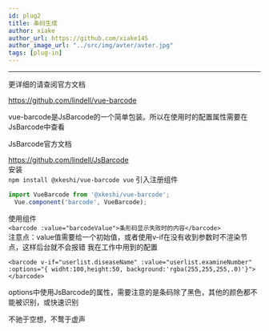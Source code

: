 ```yaml
---
id: plug2
title: 条码生成
author: xiake
author_url: https://github.com/xiake145
author_image_url: "../src/img/avter/avter.jpg"
tags: [plug-in]
---
```


<!--truncate-->
---------------
更详细的请查阅官方文档

https://github.com/lindell/vue-barcode

vue-barcode是JsBarcode的一个简单包装。所以在使用时的配置属性需要在JsBarcode中查看

JsBarcode官方文档

https://github.com/lindell/JsBarcode  
安装  
`npm install @xkeshi/vue-barcode vue`
引入注册组件  
```js
import VueBarcode from '@xkeshi/vue-barcode';
　Vue.component('barcode', VueBarcode);
```
使用组件  
`<barcode :value="barcodeValue">条形码显示失败时的内容</barcode>`  
注意点：value值需要给一个初始值，或者使用v-if在没有收到参数时不渲染节点，这样后台就不会报错
我在工作中用到的配置
```
<barcode v-if="userlist.diseaseName" :value="userlist.examineNumber" :options="{ widht:100,height:50, background:'rgba(255,255,255,.0)'}"></barcode>
```
options中使用JsBarcode的属性，需要注意的是条码除了黑色，其他的颜色都不能被识别，或快速识别  

不驰于空想，不鹜于虚声
